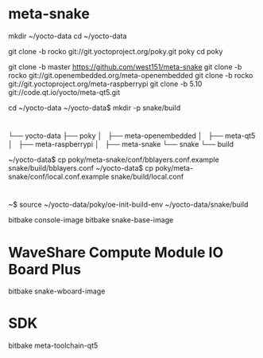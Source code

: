 # meta-snake

mkdir ~/yocto-data
cd ~/yocto-data

git clone -b rocko git://git.yoctoproject.org/poky.git poky
cd poky

git clone -b master https://github.com/west151/meta-snake
git clone -b rocko git://git.openembedded.org/meta-openembedded
git clone -b rocko git://git.yoctoproject.org/meta-raspberrypi
git clone -b 5.10 git://code.qt.io/yocto/meta-qt5.git

cd ~/yocto-data
~/yocto-data$ mkdir -p snake/build

#

└── yocto-data
    ├── poky
    │   ├── meta-openembedded
    │   ├── meta-qt5
    │   ├── meta-raspberrypi
    │   ├── meta-snake
    └── snake
        └── build

~/yocto-data$ cp poky/meta-snake/conf/bblayers.conf.example snake/build/bblayers.conf
~/yocto-data$ cp poky/meta-snake/conf/local.conf.example snake/build/local.conf

# 
~$ source ~/yocto-data/poky/oe-init-build-env ~/yocto-data/snake/build

bitbake console-image
bitbake snake-base-image
# WaveShare Compute Module IO Board Plus
bitbake snake-wboard-image

# SDK
bitbake meta-toolchain-qt5
